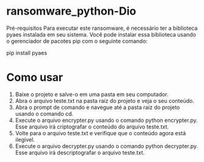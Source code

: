 # ransomware_python-Dio

Pré-requisitos
Para executar este ransomware, é necessário ter a biblioteca pyaes instalada em seu sistema. Você pode instalar essa biblioteca usando o gerenciador de pacotes pip com o seguinte comando:

pip install pyaes

# Como usar
1. Baixe o projeto e salve-o em uma pasta em seu computador.
2. Abra o arquivo teste.txt na pasta raiz do projeto e veja o seu conteúdo.
3. Abra o prompt de comando e navegue até a pasta raiz do projeto usando o comando cd.
4. Execute o arquivo encrypter.py usando o comando python encrypter.py. Esse arquivo irá criptografar o conteúdo do arquivo teste.txt.
5. Volte para o arquivo teste.txt e verifique que o conteúdo agora está ilegível.
6. Execute o arquivo decrypter.py usando o comando python decrypter.py. Esse arquivo irá descriptografar o arquivo teste.txt.
